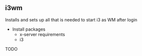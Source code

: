i3wm
---

Installs and sets up all that is needed to start i3 as WM after login

- Install packages
    - x-server requirements
    - i3
 
 TODO